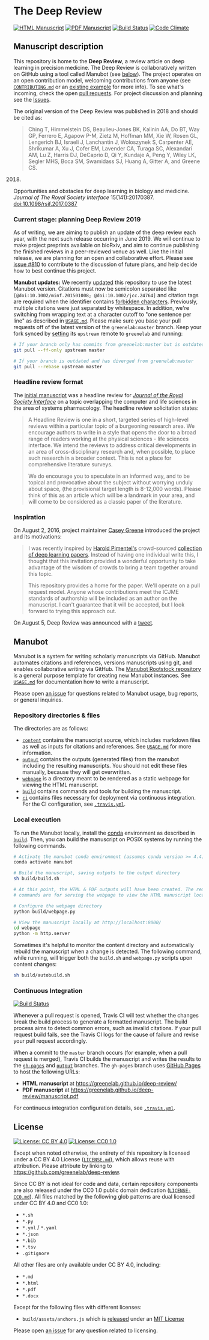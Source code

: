 # The Deep Review

[![HTML Manuscript](https://img.shields.io/badge/manuscript-HTML-blue.svg)](https://greenelab.github.io/deep-review/)
[![PDF Manuscript](https://img.shields.io/badge/manuscript-PDF-blue.svg)](https://greenelab.github.io/deep-review/manuscript.pdf)
[![Build Status](https://travis-ci.org/greenelab/deep-review.svg?branch=master)](https://travis-ci.org/greenelab/deep-review)
[![Code Climate](https://codeclimate.com/github/greenelab/deep-review/badges/gpa.svg)](https://codeclimate.com/github/greenelab/deep-review)

## Manuscript description

This repository is home to the **Deep Review**, a review article on deep learning in precision medicine.
The Deep Review is collaboratively written on GitHub using a tool called Manubot (see [below](#manubot)).
The project operates on an open contribution model, welcoming contributions from anyone (see [`CONTRIBUTING.md`](CONTRIBUTING.md) or an [existing example](https://github.com/greenelab/deep-review/pull/147 "Pull request 147: Hardware Limitations and Scaling") for more info).
To see what's incoming, check the open [pull requests](https://github.com/greenelab/deep-review/pulls).
For project discussion and planning see the [Issues](https://github.com/greenelab/deep-review/issues).

The original version of the Deep Review was published in 2018 and should be cited as:
> Ching T, Himmelstein DS, Beaulieu-Jones BK, Kalinin AA, Do BT, Way GP, Ferrero E, Agapow P-M, Zietz M, Hoffman MM, Xie W, Rosen GL, Lengerich BJ, Israeli J, Lanchantin J, Woloszynek S, Carpenter AE, Shrikumar A, Xu J, Cofer EM, Lavender CA, Turaga SC, Alexandari AM, Lu Z, Harris DJ, DeCaprio D, Qi Y, Kundaje A, Peng Y, Wiley LK, Segler MHS, Boca SM, Swamidass SJ, Huang A, Gitter A, and Greene CS.
2018.
Opportunities and obstacles for deep learning in biology and medicine.
_Journal of The Royal Society Interface_ 15(141):20170387.
[doi:10.1098/rsif.2017.0387](https://doi.org/10.1098/rsif.2017.0387)


### Current stage: planning Deep Review 2019

As of writing, we are aiming to publish an update of the deep review each year, with the next such release occurring in June 2019.
We will continue to make project preprints available on bioRxiv, and aim to continue publishing the finished reviews in a peer-reviewed venue as well.
Like the initial release, we are planning for an open and collaborative effort.
Please see [issue #810](https://github.com/greenelab/deep-review/issues/810) to contribute to the discussion of future plans, and help decide how to best continue this project.

**Manubot updates:**
We recently [updated](https://github.com/greenelab/deep-review/pull/681) this repository to use the latest Manubot version.
Citations must now be semicolon separated like `[@doi:10.1002/minf.201501008; @doi:10.1002/jcc.24764]` and citation tags are required when the identifier contains [forbidden characters](USAGE.md#citation-tags).
Previously, multiple citations were just separated by whitespace.
In addition, we're switching from wrapping text at a character cutoff to "one sentence per line" as described in [`USAGE.md`](USAGE.md).
Please make sure you base your pull requests off of the latest version of the `greenelab:master` branch.
Keep your fork synced by [setting](https://help.github.com/articles/configuring-a-remote-for-a-fork/) its `upstream` remote to `greenelab` and running:

```sh
# If your branch only has commits from greenelab:master but is outdated
git pull --ff-only upstream master

# If your branch is outdated and has diverged from greenelab:master
git pull --rebase upstream master
```

### Headline review format

The [initial manuscript](https://doi.org/10.1098/rsif.2017.0387) was a headline review for [_Journal of the Royal Society Interface_](http://rsif.royalsocietypublishing.org/) on a topic overlapping the computer and life sciences in the area of systems pharmacology.
The headline review solicitation states:

> A Headline Review is one in a short, targeted series of high-level reviews within a particular topic of a burgeoning research area.
We encourage authors to write in a style that opens the door to a broad range of readers working at the
physical sciences - life sciences interface.
We intend the reviews to address critical developments in an area of cross-disciplinary research and, when possible, to place such research in a broader context.
This is not a place for comprehensive literature surveys.
>
> We do encourage you to speculate in an informed way, and to be topical and provocative about the subject without worrying unduly about space, (the provisional target length is 8-12,000 words).
Please think of this as an article which will be a landmark in your area, and will come to be considered as a classic paper of the literature.

### Inspiration

On August 2, 2016, project maintainer [Casey Greene](https://github.com/cgreene) introduced the project and its motivations:

> I was recently inspired by [Harold Pimentel's](https://github.com/pimentel) crowd-sourced [collection of deep learning papers](https://github.com/pimentel/deep_learning_papers).
Instead of having one individual write this, I thought that this invitation provided a wonderful opportunity to take advantage of the wisdom of crowds to bring a team together around this topic.
>
> This repository provides a home for the paper.
We'll operate on a pull request model.
Anyone whose contributions meet the ICJME standards of authorship will be included as an author on the manuscript.
I can't guarantee that it will be accepted, but I look forward to trying this approach out.

On August 5, Deep Review was announced with a [tweet](https://twitter.com/GreeneScientist/status/761606546774163456).

## Manubot

<!-- usage note: do not edit this section -->

Manubot is a system for writing scholarly manuscripts via GitHub.
Manubot automates citations and references, versions manuscripts using git, and enables collaborative writing via GitHub.
The [Manubot Rootstock repository](https://git.io/vQSvo) is a general purpose template for creating new Manubot instances.
See [`USAGE.md`](USAGE.md) for documentation how to write a manuscript.

Please open [an issue](https://github.com/greenelab/manubot-rootstock/issues) for questions related to Manubot usage, bug reports, or general inquiries.

### Repository directories & files

The directories are as follows:

+ [`content`](content) contains the manuscript source, which includes markdown files as well as inputs for citations and references.
  See [`USAGE.md`](USAGE.md) for more information.
+ [`output`](output) contains the outputs (generated files) from the manubot including the resulting manuscripts.
  You should not edit these files manually, because they will get overwritten.
+ [`webpage`](webpage) is a directory meant to be rendered as a static webpage for viewing the HTML manuscript.
+ [`build`](build) contains commands and tools for building the manuscript.
+ [`ci`](ci) contains files necessary for deployment via continuous integration.
  For the CI configuration, see [`.travis.yml`](.travis.yml).

### Local execution

To run the Manubot locally, install the [conda](https://conda.io) environment as described in [`build`](build).
Then, you can build the manuscript on POSIX systems by running the following commands.

```sh
# Activate the manubot conda environment (assumes conda version >= 4.4)
conda activate manubot

# Build the manuscript, saving outputs to the output directory
sh build/build.sh

# At this point, the HTML & PDF outputs will have been created. The remaining
# commands are for serving the webpage to view the HTML manuscript locally.

# Configure the webpage directory
python build/webpage.py

# View the manuscript locally at http://localhost:8000/
cd webpage
python -m http.server
```

Sometimes it's helpful to monitor the content directory and automatically rebuild the manuscript when a change is detected.
The following command, while running, will trigger both the `build.sh` and `webpage.py` scripts upon content changes:

```sh
sh build/autobuild.sh
```

### Continuous Integration

[![Build Status](https://travis-ci.org/greenelab/deep-review.svg?branch=master)](https://travis-ci.org/greenelab/deep-review)

Whenever a pull request is opened, Travis CI will test whether the changes break the build process to generate a formatted manuscript.
The build process aims to detect common errors, such as invalid citations.
If your pull request build fails, see the Travis CI logs for the cause of failure and revise your pull request accordingly.

When a commit to the `master` branch occurs (for example, when a pull request is merged), Travis CI builds the manuscript and writes the results to the [`gh-pages`](https://github.com/greenelab/deep-review/tree/gh-pages) and [`output`](https://github.com/greenelab/deep-review/tree/output) branches.
The `gh-pages` branch uses [GitHub Pages](https://pages.github.com/) to host the following URLs:

+ **HTML manuscript** at https://greenelab.github.io/deep-review/
+ **PDF manuscript** at https://greenelab.github.io/deep-review/manuscript.pdf

For continuous integration configuration details, see [`.travis.yml`](.travis.yml).

## License

[![License: CC BY 4.0](https://img.shields.io/badge/License%20All-CC%20BY%204.0-lightgrey.svg)](http://creativecommons.org/licenses/by/4.0/)
[![License: CC0 1.0](https://img.shields.io/badge/License%20Parts-CC0%201.0-lightgrey.svg)](https://creativecommons.org/publicdomain/zero/1.0/)

Except when noted otherwise, the entirety of this repository is licensed under a CC BY 4.0 License ([`LICENSE.md`](LICENSE.md)), which allows reuse with attribution.
Please attribute by linking to https://github.com/greenelab/deep-review.

Since CC BY is not ideal for code and data, certain repository components are also released under the CC0 1.0 public domain dedication ([`LICENSE-CC0.md`](LICENSE-CC0.md)).
All files matched by the following glob patterns are dual licensed under CC BY 4.0 and CC0 1.0:

+ `*.sh`
+ `*.py`
+ `*.yml` / `*.yaml`
+ `*.json`
+ `*.bib`
+ `*.tsv`
+ `.gitignore`

All other files are only available under CC BY 4.0, including:

+ `*.md`
+ `*.html`
+ `*.pdf`
+ `*.docx`

Except for the following files with different licenses:

+ `build/assets/anchors.js` which is [released](https://www.bryanbraun.com/anchorjs/) under an [MIT License](https://opensource.org/licenses/MIT)

Please open [an issue](https://github.com/greenelab/deep-review/issues) for any question related to licensing.
